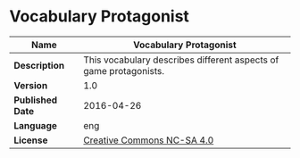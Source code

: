# Vocabulary Protagonist

| **Name**           | Vocabulary Protagonist                                                                                                                                                                |
|--------------------|-----------------------------------------------------------------------------------------------------------------------------------------------------------------------------------------------------|
| **Description**    | This vocabulary describes different aspects of game protagonists.|
| **Version**        | 1.0                                                                                                                                                                                              |
| **Published Date** | 2016-04-26                                                                                                                                                                                          |
| **Language**       | eng                                                                                                                                                                                                 |
| **License**        | [Creative Commons NC-SA 4.0](https://creativecommons.org/licenses/by-nc-sa/4.0/)             
